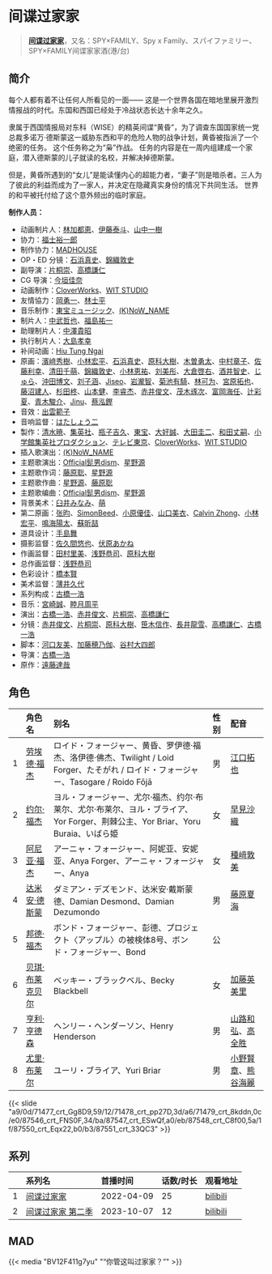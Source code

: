 # 间谍过家家


> <u>**[间谍过家家](https://bgm.tv/subject/329906)**</u>，又名：SPY×FAMILY、Spy x Family、スパイファミリー、SPY×FAMILY间谍家家酒(港/台)

## 简介

每个人都有着不让任何人所看见的一面——
这是一个世界各国在暗地里展开激烈情报战的时代。东国和西国已经处于冷战状态长达十余年之久。

隶属于西国情报局对东科（WISE）的精英间谍“黄昏”，为了调查东国国家统一党总裁多诺万·德斯蒙这一威胁东西和平的危险人物的战争计划，黄昏被指派了一个绝密的任务。
这个任务称之为“枭”作战。
任务的内容是在一周内组建成一个家庭，潜入德斯蒙的儿子就读的名校，并解决掉德斯蒙。

但是，黄昏所遇到的“女儿”是能读懂内心的超能力者，“妻子”则是暗杀者。三人为了彼此的利益而成为了一家人，并决定在隐藏真实身份的情况下共同生活。
世界的和平被托付给了这个意外频出的临时家庭。

**制作人员：**
- 动画制片人：[林加都恵](https://bgm.tv/person/51283)、[伊藤泰斗](https://bgm.tv/person/36297)、[山中一樹](https://bgm.tv/person/45275)
- 协力：[福士裕一郎](https://bgm.tv/person/30844)
- 制作协力：[MADHOUSE](https://bgm.tv/person/603)
- OP・ED 分镜：[石浜真史](https://bgm.tv/person/1370)、[錦織敦史](https://bgm.tv/person/3223)
- 副导演：[片桐崇](https://bgm.tv/person/38509)、[高橋謙仁](https://bgm.tv/person/26956)
- CG 导演：[今垣佳奈](https://bgm.tv/person/47738)
- 动画制作：[CloverWorks](https://bgm.tv/person/32356)、[WIT STUDIO](https://bgm.tv/person/8481)
- 友情協力：[岡勇一](https://bgm.tv/person/3405)、[林士平](https://bgm.tv/person/48635)
- 音乐制作：[東宝ミュージック](https://bgm.tv/person/412)、[(K)NoW_NAME](https://bgm.tv/person/20991)
- 制片人：[中武哲也](https://bgm.tv/person/43897)、[福島祐一](https://bgm.tv/person/25715)
- 助理制片人：[中澤貴昭](https://bgm.tv/person/62800)
- 执行制片人：[大島孝幸](https://bgm.tv/person/43058)
- 补间动画：[Hiu Tung Ngai](https://bgm.tv/person/61576)
- 原画：[濱﨑秀樹](https://bgm.tv/person/45566)、[小林宏平](https://bgm.tv/person/38995)、[石浜真史](https://bgm.tv/person/1370)、[原科大樹](https://bgm.tv/person/29954)、[木曽勇太](https://bgm.tv/person/15688)、[中村章子](https://bgm.tv/person/3310)、[佐藤利幸](https://bgm.tv/person/3205)、[清田千萌](https://bgm.tv/person/56103)、[錦織敦史](https://bgm.tv/person/3223)、[小林恵祐](https://bgm.tv/person/13576)、[刘美彤](https://bgm.tv/person/48133)、[大倉啓右](https://bgm.tv/person/34282)、[酒井智史](https://bgm.tv/person/21200)、[じゅら](https://bgm.tv/person/43135)、[沖田博文](https://bgm.tv/person/14844)、[刘子涵](https://bgm.tv/person/49451)、[Jiseo](https://bgm.tv/person/57935)、[岩瀧智](https://bgm.tv/person/3216)、[菊池有騎](https://bgm.tv/person/34617)、[林可为](https://bgm.tv/person/43201)、[宮原拓也](https://bgm.tv/person/24736)、[藤沼建人](https://bgm.tv/person/23515)、[杉田柊](https://bgm.tv/person/27816)、[山本健](https://bgm.tv/person/36043)、[李睿杰](https://bgm.tv/person/51902)、[赤井俊文](https://bgm.tv/person/7825)、[茂木琢次](https://bgm.tv/person/21669)、[富岡海任](https://bgm.tv/person/43846)、[辻彩夏](https://bgm.tv/person/41820)、[青木駿介](https://bgm.tv/person/41598)、[Jinu](https://bgm.tv/person/60367)、[蔡泓鏗](https://bgm.tv/person/37071)
- 音效：[出雲範子](https://bgm.tv/person/12381)
- 音响监督：[はたしょう二](https://bgm.tv/person/6745)
- 製作：[清水暁](https://bgm.tv/person/26268)、[集英社](https://bgm.tv/person/1307)、[瓶子吉久](https://bgm.tv/person/38447)、[東宝](https://bgm.tv/person/985)、[大好誠](https://bgm.tv/person/37908)、[大田圭二](https://bgm.tv/person/40126)、[和田丈嗣](https://bgm.tv/person/38222)、[小学館集英社プロダクション](https://bgm.tv/person/3760)、[テレビ東京](https://bgm.tv/person/188)、[CloverWorks](https://bgm.tv/person/32356)、[WIT STUDIO](https://bgm.tv/person/8481)
- 插入歌演出：[(K)NoW_NAME](https://bgm.tv/person/20991)
- 主题歌演出：[Official髭男dism](https://bgm.tv/person/34669)、[星野源](https://bgm.tv/person/10398)
- 主题歌作词：[藤原聡](https://bgm.tv/person/43389)、[星野源](https://bgm.tv/person/10398)
- 主题歌作曲：[星野源](https://bgm.tv/person/10398)、[藤原聡](https://bgm.tv/person/43389)
- 主题歌编曲：[Official髭男dism](https://bgm.tv/person/34669)、[星野源](https://bgm.tv/person/10398)
- 背景美术：[臼井みなみ](https://bgm.tv/person/57069)、[萌](https://bgm.tv/person/37108)
- 第二原画：[张昀](https://bgm.tv/person/50860)、[SimonBeed](https://bgm.tv/person/60606)、[小原優佳](https://bgm.tv/person/56014)、[山口美衣](https://bgm.tv/person/57875)、[Calvin Zhong](https://bgm.tv/person/56428)、[小林宏平](https://bgm.tv/person/38995)、[鳴海陽太](https://bgm.tv/person/57810)、[蘇昕喆](https://bgm.tv/person/34920)
- 道具设计：[手島舞](https://bgm.tv/person/34642)
- 摄影监督：[佐久間悠也](https://bgm.tv/person/14445)、[伏原あかね](https://bgm.tv/person/25630)
- 作画监督：[田村里美](https://bgm.tv/person/25972)、[浅野恭司](https://bgm.tv/person/2157)、[原科大樹](https://bgm.tv/person/29954)
- 总作画监督：[浅野恭司](https://bgm.tv/person/2157)
- 色彩设计：[橋本賢](https://bgm.tv/person/2073)
- 美术监督：[薄井久代](https://bgm.tv/person/14366)
- 系列构成：[古橋一浩](https://bgm.tv/person/271)
- 音乐：[宮崎誠](https://bgm.tv/person/9557)、[睦月周平](https://bgm.tv/person/12867)
- 演出：[古橋一浩](https://bgm.tv/person/271)、[赤井俊文](https://bgm.tv/person/7825)、[片桐崇](https://bgm.tv/person/38509)、[高橋謙仁](https://bgm.tv/person/26956)
- 分镜：[赤井俊文](https://bgm.tv/person/7825)、[片桐崇](https://bgm.tv/person/38509)、[原科大樹](https://bgm.tv/person/29954)、[笹木信作](https://bgm.tv/person/14792)、[長井龍雪](https://bgm.tv/person/3179)、[高橋謙仁](https://bgm.tv/person/26956)、[古橋一浩](https://bgm.tv/person/271)
- 脚本：[河口友美](https://bgm.tv/person/44503)、[加藤穂乃伽](https://bgm.tv/person/48314)、[谷村大四郎](https://bgm.tv/person/6799)
- 导演：[古橋一浩](https://bgm.tv/person/271)
- 原作：[遠藤達哉](https://bgm.tv/person/22315)

## 角色

|     |   角色名   |   别名  | 性别 |  配音  |
|:--- |:------  |:----      |:---  |:--   |
| 1 | [劳埃德·福杰](https://bgm.tv/character/71477) | ロイド・フォージャー、黄昏、罗伊德·福杰、洛伊德·佛杰、Twilight / Loid Forger、たそがれ / ロイド・フォージャー、Tasogare / Roido Fōjā | 男 | [江口拓也](https://bgm.tv/person/5872) |
| 2 | [约尔·福杰](https://bgm.tv/character/71478) | ヨル・フォージャー、尤尔·福杰、约尔·布莱尔、尤尔·布莱尔、ヨル・ブライア、Yor Forger、荆棘公主、Yor Briar、Yoru Buraia、いばら姫 | 女 | [早見沙織](https://bgm.tv/person/4895) |
| 3 | [阿尼亚·福杰](https://bgm.tv/character/71479) | アーニャ・フォージャー、阿妮亚、安妮亚、Anya Forger、アーニャ・フォージャー、Anya | 女 | [種﨑敦美](https://bgm.tv/person/7575) |
| 4 | [达米安·德斯蒙](https://bgm.tv/character/87546) | ダミアン・デズモンド、达米安·戴斯蒙德、Damian Desmond、Damian Dezumondo | 男 | [藤原夏海](https://bgm.tv/person/22712) |
| 5 | [邦德·福杰](https://bgm.tv/character/87547) | ボンド・フォージャー、彭德、プロジェクト〈アップル〉の被検体8号、ボンド・フォージャー、Bond | 公 |  |
| 6 | [贝琪·布莱克贝尔](https://bgm.tv/character/87548) | ベッキー・ブラックベル、Becky Blackbell | 女 | [加藤英美里](https://bgm.tv/person/4850) |
| 7 | [亨利·亨德森](https://bgm.tv/character/87550) | ヘンリー・ヘンダーソン、Henry Henderson | 男 | [山路和弘](https://bgm.tv/person/5503)、[高全胜](https://bgm.tv/person/34057) |
| 8 | [尤里·布莱尔](https://bgm.tv/character/87551) | ユーリ・ブライア、Yuri Briar | 男 | [小野賢章](https://bgm.tv/person/4965)、[熊谷海麗](https://bgm.tv/person/38700) |

{{< slide "a9/0d/71477_crt_Gg8D9,59/12/71478_crt_pp27D,3d/a6/71479_crt_8kddn,0c/e0/87546_crt_FNS0F,34/ba/87547_crt_ESwQf,a0/eb/87548_crt_C8f00,5a/1f/87550_crt_Eqx22,b0/b3/87551_crt_33QC3" >}}

## 系列

|     | 系列名        | 首播时间       | 话数/时长 | 观看地址                                                       |
|:----|:-----------|:-----------|:------|:-----------------------------------------------------------|
| 1   |[间谍过家家](https://bgm.tv/subject/329906)| 2022-04-09 | 25    | [bilibili](https://www.bilibili.com/bangumi/play/ep508404) |
| 2 |[间谍过家家 第二季](https://bgm.tv/subject/411427)| 2023-10-07 | 12 | [bilibili](https://www.bilibili.com/bangumi/play/ss46085)  |


## MAD


{{< media "BV12F411g7yu" "“你管这叫过家家？”" >}}
